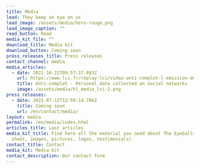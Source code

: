 ```yaml
---
title: Media
lead: They keep an eye on us
lead_image: /assets/media/hero-rouge.png
lead_image_caption: ""
read_button: Read
media_kit_file: ""
download_title: Media kit
download_button: Coming soon
press_releases_title: Press releases
contact_channel: media
media_articles:
  - date: 2021-10-22T09:57:37.883Z
    url: https://www.lci.fr/replay-lci/video-anti-complot-l-emission-du-22-10-2021-2199776.html
    title: Anti-complot - Personal data collected on social networks
    image: /assets/media/hl_media_lci-2.png
press_releases:
  - date: 2021-07-12T12:59:14.786Z
    title: Coming soon
    url: /en/contact/media/
layout: media
permalink: /en/media/index.html
articles_title: Last articles
media_kit_title: Find here all the material you need about The Eyeballs (fact
  sheet, images, pictures, logos, testimonials)
contact_title: Contact
media_kit: Media kit
contact_description: Our contact form
---
```

